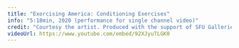 ```yaml
---
title: "Exorcising America: Conditioning Exercises"
info: "5:18min, 2020 (performance for single channel video)"
credit: "Courtesy the artist. Produced with the support of SFU Galleries. Closed captions are available"
videoUrl: https://www.youtube.com/embed/92XJyuTLGK0
---
```

